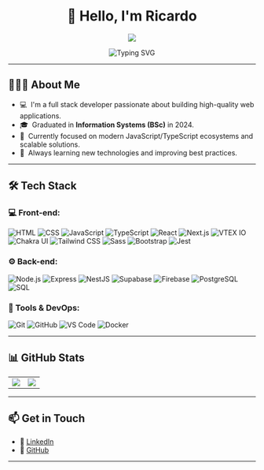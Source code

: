 <h1 align="center">👋 Hello, I'm Ricardo</h1>

<p align="center">
  <a href="https://www.linkedin.com/in/ricardo-machado-b9893a209/">
    <img src="https://img.shields.io/badge/-Ricardo%20Machado-0077B5?style=for-the-badge&logo=linkedin&logoColor=white"/>
  </a>
</p>

<p align="center">
  <img src="https://readme-typing-svg.demolab.com?font=Fira+Code&size=22&pause=1000&color=00BFFF&center=true&vCenter=true&width=435&lines=Full+Stack+Web+Developer;React%2C+NestJS%2C+Next.js+and+more;Passionate+about+Clean+Code+%F0%9F%92%BB;Let's+build+great+things+together!" alt="Typing SVG" />
</p>

---

## 👨🏻‍💻 About Me

- 💻 &nbsp;I'm a full stack developer passionate about building high-quality web applications.
- 🎓 &nbsp;Graduated in **Information Systems (BSc)** in 2024.
- 🚀 &nbsp;Currently focused on modern JavaScript/TypeScript ecosystems and scalable solutions.
- 🧠 &nbsp;Always learning new technologies and improving best practices.

---

## 🛠 Tech Stack

### 💻 Front-end:

![HTML](https://img.shields.io/badge/HTML-0D1117?style=flat&logo=html5)
![CSS](https://img.shields.io/badge/CSS-0D1117?style=flat&logo=css3&logoColor=1572B6)
![JavaScript](https://img.shields.io/badge/JavaScript-0D1117?style=flat&logo=javascript)
![TypeScript](https://img.shields.io/badge/TypeScript-0D1117?style=flat&logo=typescript)
![React](https://img.shields.io/badge/React-0D1117?style=flat&logo=react)
![Next.js](https://img.shields.io/badge/Next.js-0D1117?style=flat&logo=nextdotjs)
![VTEX IO](https://img.shields.io/badge/VTEX_IO-0D1117?style=flat&logo=vtex)
![Chakra UI](https://img.shields.io/badge/Chakra_UI-0D1117?style=flat&logo=chakraui)
![Tailwind CSS](https://img.shields.io/badge/Tailwind_CSS-0D1117?style=flat&logo=tailwindcss)
![Sass](https://img.shields.io/badge/Sass-0D1117?style=flat&logo=sass)
![Bootstrap](https://img.shields.io/badge/Bootstrap-0D1117?style=flat&logo=bootstrap)
![Jest](https://img.shields.io/badge/Jest-0D1117?style=flat&logo=jest)

### ⚙️ Back-end:

![Node.js](https://img.shields.io/badge/Node.js-0D1117?style=flat&logo=node.js)
![Express](https://img.shields.io/badge/Express-0D1117?style=flat&logo=express)
![NestJS](https://img.shields.io/badge/NestJS-0D1117?style=flat&logo=nestjs)
![Supabase](https://img.shields.io/badge/Supabase-0D1117?style=flat&logo=supabase)
![Firebase](https://img.shields.io/badge/Firebase-0D1117?style=flat&logo=firebase)
![PostgreSQL](https://img.shields.io/badge/PostgreSQL-0D1117?style=flat&logo=postgresql)
![SQL](https://img.shields.io/badge/SQL-0D1117?style=flat&logo=sqlite)

### 🔧 Tools & DevOps:

![Git](https://img.shields.io/badge/Git-0D1117?style=flat&logo=git)
![GitHub](https://img.shields.io/badge/GitHub-0D1117?style=flat&logo=github)
![VS Code](https://img.shields.io/badge/VS_Code-0D1117?style=flat&logo=visualstudiocode)
![Docker](https://img.shields.io/badge/Docker-0D1117?style=flat&logo=docker)

---

## 📊 GitHub Stats

<table align="center">
  <tr>
    <td>
      <img src="https://github-readme-stats.vercel.app/api?username=ricard027&show_icons=true&theme=dracula" />
    </td>
    <td>
      <img src="https://github-readme-stats.vercel.app/api/top-langs/?username=ricard027&layout=compact&theme=dracula" />
    </td>
  </tr>
</table>

---

## 📫 Get in Touch

- 🔗 [LinkedIn](https://www.linkedin.com/in/ricardo-machado-b9893a209/)
- 🐙 [GitHub](https://github.com/ricard027)

---

